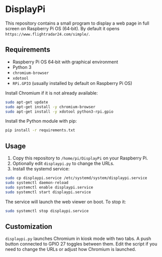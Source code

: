 # DisplayPi

This repository contains a small program to display a web page in full screen on Raspberry Pi OS (64‑bit). By default it opens `https://www.flightradar24.com/simple/`.

## Requirements
- Raspberry Pi OS 64‑bit with graphical environment
- Python 3
- `chromium-browser`
- `xdotool`
- `RPi.GPIO` (usually installed by default on Raspberry Pi OS)

Install Chromium if it is not already available:
```bash
sudo apt-get update
sudo apt-get install -y chromium-browser
sudo apt-get install -y xdotool python3-rpi.gpio
```

Install the Python module with pip:

```bash
pip install -r requirements.txt
```

## Usage
1. Copy this repository to `/home/pi/DisplayPi` on your Raspberry Pi.
2. Optionally edit `displaypi.py` to change the URLs.
3. Install the systemd service:

```bash
sudo cp displaypi.service /etc/systemd/system/displaypi.service
sudo systemctl daemon-reload
sudo systemctl enable displaypi.service
sudo systemctl start displaypi.service
```

The service will launch the web viewer on boot. To stop it:

```bash
sudo systemctl stop displaypi.service
```

## Customization
`displaypi.py` launches Chromium in kiosk mode with two tabs. A push button
connected to GPIO 27 toggles between them. Edit the script if you need to change
the URLs or adjust how Chromium is launched.
